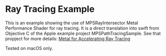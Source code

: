 #  Ray Tracing Example

This is an example showing the use of MPSRayIntersector Metal Performance Shader for ray tracing. It is a direct translation into swift from  Objective C of the  Apple  example project MPSPathTracingSample. See that propject for more details:
[Metal for Accelerating Ray Tracing ](https://developer.apple.com/documentation/metalperformanceshaders/metal_for_accelerating_ray_tracing)
 
Tested on macOS only.
